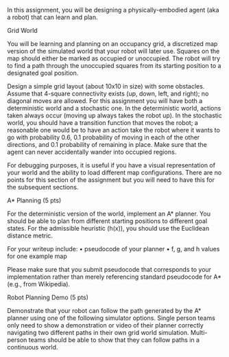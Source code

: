 In this assignment, you will be designing a physically-embodied agent (aka a robot) that can
learn and plan.

Grid World

You will be learning and planning on an occupancy grid, a discretized map version of the
simulated world that your robot will later use. Squares on the map should either be marked
as occupied or unoccupied. The robot will try to find a path through the unoccupied
squares from its starting position to a designated goal position.

Design a simple grid layout (about 10x10 in size) with some obstacles. Assume that
4-square connectivity exists (up, down, left, and right); no diagonal moves are allowed. For
this assignment you will have both a deterministic world and a stochastic one. In the
deterministic world, actions taken always occur (moving up always takes the robot up). In
the stochastic world, you should have a transition function that moves the robot; a
reasonable one would be to have an action take the robot where it wants to go with
probability 0.6, 0.1 probability of moving in each of the other directions, and 0.1 probability
of remaining in place. Make sure that the agent can never accidentally wander into
occupied regions.

For debugging purposes, it is useful if you have a visual representation of your world and
the ability to load different map configurations. There are no points for this section of the
assignment but you will need to have this for the subsequent sections. 

A* Planning (5 pts)

For the deterministic version of the world, implement an A* planner. You should be able to
plan from different starting positions to different goal states. For the admissible heuristic
(h(x)), you should use the Euclidean distance metric.

For your writeup include:
• pseudocode of your planner
• f, g, and h values for one example map

Please make sure that you submit pseudocode that corresponds to your implementation
rather than merely referencing standard pseudocode for A* (e.g., from Wikipedia).

Robot Planning Demo (5 pts)

Demonstrate that your robot can follow the path generated by the A* planner using one of
the following simulator options. Single person teams only need to show a demonstration or 
video of their planner correctly navigating two different paths in their own grid world
simulation. Multi- person teams should be able to show that they can follow paths in a
continuous world.
